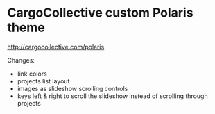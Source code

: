 # CargoCollective custom Polaris theme

http://cargocollective.com/polaris

Changes:

- link colors
- projects list layout
- images as slideshow scrolling controls
- keys left & right to scroll the slideshow instead of scrolling through projects